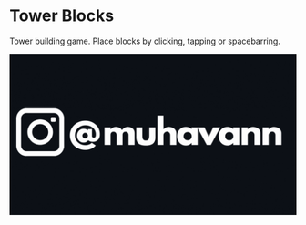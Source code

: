 # Tower Blocks

Tower building game. Place blocks by clicking, tapping or spacebarring. 

<p align="center">
    <a href="https://instagram.com/muhavann">
      <img src="img/instagram.gif">
    </a>
</p>
